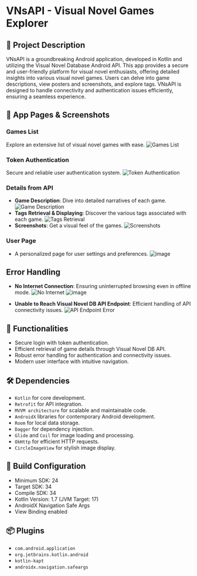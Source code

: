 # VNsAPI - Visual Novel Games Explorer

## 🌟 Project Description
VNsAPI is a groundbreaking Android application, developed in Kotlin and utilizing the Visual Novel Database Android API. This app provides a secure and user-friendly platform for visual novel enthusiasts, offering detailed insights into various visual novel games. Users can delve into game descriptions, view posters and screenshots, and explore tags. VNsAPI is designed to handle connectivity and authentication issues efficiently, ensuring a seamless experience.

## 📱 App Pages & Screenshots
### Games List
Explore an extensive list of visual novel games with ease. 
![Games List](https://github.com/mouralisandra/ProjetAndroid/assets/98917826/30aeed54-26b6-44f0-9c6b-3798e6a81915)

### Token Authentication
Secure and reliable user authentication system.
![Token Authentication](https://github.com/mouralisandra/ProjetAndroid/assets/98917826/685eebfa-a388-4f57-9a71-3d0a32b42834)

### Details from API
- **Game Description**: Dive into detailed narratives of each game.
  ![Game Description](https://github.com/mouralisandra/ProjetAndroid/assets/98917826/3015edc5-10dc-4096-ba5e-c8aa9ceb8476)
- **Tags Retrieval & Displaying**: Discover the various tags associated with each game.
  ![Tags Retrieval](https://github.com/mouralisandra/ProjetAndroid/assets/98917826/5f344f7d-2291-481c-bcde-2c25e3e7917f)
- **Screenshots**: Get a visual feel of the games.
  ![Screenshots](https://github.com/mouralisandra/ProjetAndroid/assets/98917826/708a03ea-23a4-4be7-a588-a985bcf7e3b8)
  
### User Page
- A personalized page for user settings and preferences.
  ![image](https://github.com/mouralisandra/AndroidProject/assets/98917826/2ccacb03-4b06-4bd4-943a-97a7b82ee215)
  
## Error Handling
- **No Internet Connection**: Ensuring uninterrupted browsing even in offline mode.
  ![No Internet](https://github.com/mouralisandra/ProjetAndroid/assets/98917826/7804a0f4-b0ad-4864-8bdd-3629b9dfbc7c)
  ![image](https://github.com/mouralisandra/AndroidProject/assets/98917826/e3b5e545-2e66-4e94-a63f-db80bde758c4)

- **Unable to Reach Visual Novel DB API Endpoint**: Efficient handling of API connectivity issues.
  ![API Endpoint Error](https://github.com/mouralisandra/ProjetAndroid/assets/98917826/949283fc-9a80-4a25-8ff5-4557e61d2f4e)

## 🚀 Functionalities
- Secure login with token authentication.
- Efficient retrieval of game details through Visual Novel DB API.
- Robust error handling for authentication and connectivity issues.
- Modern user interface with intuitive navigation.

## 🛠 Dependencies
- `Kotlin` for core development.
- `Retrofit` for API integration.
- `MVVM architecture` for scalable and maintainable code.
- `AndroidX` libraries for contemporary Android development.
- `Room` for local data storage.
- `Dagger` for dependency injection.
- `Glide` and `Coil` for image loading and processing.
- `OkHttp` for efficient HTTP requests.
- `CircleImageView` for stylish image display.

## 🔧 Build Configuration
- Minimum SDK: 24
- Target SDK: 34
- Compile SDK: 34
- Kotlin Version: 1.7 (JVM Target: 17)
- AndroidX Navigation Safe Args
- View Binding enabled

## 📦 Plugins
- `com.android.application`
- `org.jetbrains.kotlin.android`
- `kotlin-kapt`
- `androidx.navigation.safeargs`

